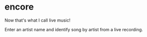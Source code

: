 # encore
Now that's what I call live music!

Enter an artist name and identify song by artist from a live recording.
